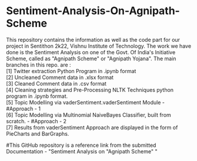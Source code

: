 # Sentiment-Analysis-On-Agnipath-Scheme
This repository contains the information as well as the code part for our project in Sentithon 2k22, Vishnu Institute of Technology.
The work we have done is the Sentiment Analysis on one of the Govt. Of India's Initiative Scheme, called as "Agnipath Scheme" or "Agnipath Yojana".
The main branches in this repo. are :<br>
  [1] Twitter extraction Python Program in .ipynb format<br>
  [2] Uncleaned Comment data in .xlsx format<br>
  [3] Cleaned Comment data in .csv format<br>
  [4] Cleaning strategies and Pre-Processing NLTK Techniques python program in .ipynb format.<br>
  [5] Topic Modelling via vaderSentiment.vaderSentiment Module - #Approach - 1<br>
  [6] Topic Modelling via Multinomial NaiveBayes Classifier, built from scratch. - #Approach - 2<br>
  [7] Results from vaderSentiment Approach are displayed in the form of PieCharts and BarGraphs.<br>
  
  
#This GitHub repository is a reference link from the submitted Documentation - "Sentiment Analysis on "Agnipath Scheme" "
